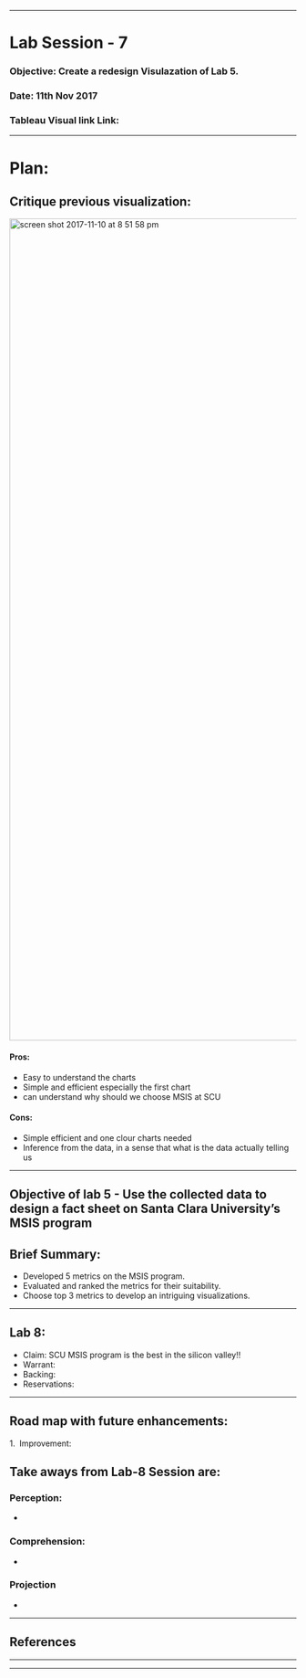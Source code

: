 ******************************************************************************************************************************

# Lab Session - 7

### Objective: Create a redesign Visulazation of Lab 5.

### Date: 11th Nov 2017

### Tableau Visual link Link: 

******************************************************************************************************************************

# Plan:

## Critique previous visualization:


<img width="1440" alt="screen shot 2017-11-10 at 8 51 58 pm" src="https://user-images.githubusercontent.com/25557540/32686644-bfbee7fa-c65d-11e7-873e-91468c3cf2a5.png">

#### Pros:

* Easy to understand the charts 
* Simple and efficient especially the first chart 
* can understand why should we choose MSIS at SCU

#### Cons: 

* Simple efficient and one clour charts needed 
* Inference from the data, in a sense that what is the data actually telling us 


******************************************************************************************************************************


## Objective of lab 5 - Use the collected data to design a fact sheet on Santa Clara University’s MSIS program

## Brief Summary:

* Developed 5 metrics on the MSIS program.
* Evaluated and ranked the metrics for their suitability.
* Choose top 3 metrics to  develop an intriguing visualizations.

******************************************************************************************************************************


## Lab 8: 

* Claim: SCU MSIS program is the best in the silicon valley!!
* Warrant: 
* Backing: 
* Reservations: 

******************************************************************************************************************************

## Road map with future enhancements:

1. 
Improvement: 


## Take aways from Lab-8 Session are:

### Perception:
* 
### Comprehension:
* 
### Projection
* 

******************************************************************************************************************************

## References 

******************************************************************************************************************************

******************************************************************************************************************************




